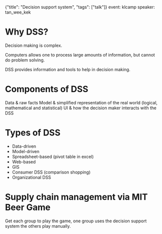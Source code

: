 {"title": "Decision support system", "tags": ["talk"]}
event: klcamp
speaker: tan_wee_kek

# Why DSS?
Decision making is complex.

Computers allows one to process large amounts of information,
but cannot do problem solving.

DSS provides information and tools to help in decision making.

# Components of DSS
Data  & raw facts
Model & simplified representation of the real world (logical, mathematical and statistical)
UI    & how the decision maker interacts with the DSS


# Types of DSS
* Data-driven
* Model-driven
* Spreadsheet-based (pivot table in excel)
* Web-based
* GIS
* Consumer DSS (comparison shopping)
* Organizational DSS

# Supply chain management via MIT Beer Game
Get each group to play the game, one group uses the decision support system the
others play manually.
